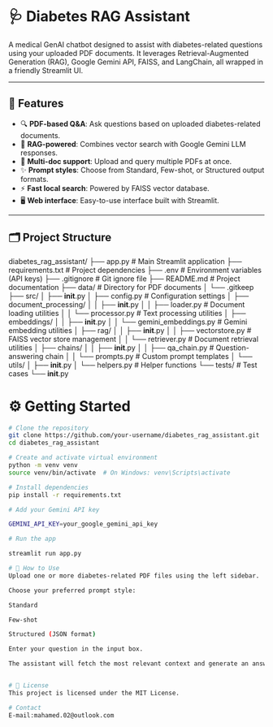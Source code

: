 # 🩺 Diabetes RAG Assistant

A medical GenAI chatbot designed to assist with diabetes-related questions using your uploaded PDF documents. It leverages Retrieval-Augmented Generation (RAG), Google Gemini API, FAISS, and LangChain, all wrapped in a friendly Streamlit UI.

---

## 🚀 Features

- 🔍 **PDF-based Q&A**: Ask questions based on uploaded diabetes-related documents.
- 🧠 **RAG-powered**: Combines vector search with Google Gemini LLM responses.
- 📄 **Multi-doc support**: Upload and query multiple PDFs at once.
- ✨ **Prompt styles**: Choose from Standard, Few-shot, or Structured output formats.
- ⚡ **Fast local search**: Powered by FAISS vector database.
- 🖥️ **Web interface**: Easy-to-use interface built with Streamlit.

---

## 🗂️ Project Structure

diabetes_rag_assistant/
├── app.py                  # Main Streamlit application
├── requirements.txt        # Project dependencies
├── .env                    # Environment variables (API keys)
├── .gitignore              # Git ignore file
├── README.md               # Project documentation
├── data/                   # Directory for PDF documents
│   └── .gitkeep
├── src/
│   ├── __init__.py
│   ├── config.py           # Configuration settings
│   ├── document_processing/
│   │   ├── __init__.py
│   │   ├── loader.py       # Document loading utilities
│   │   └── processor.py    # Text processing utilities
│   ├── embeddings/
│   │   ├── __init__.py
│   │   └── gemini_embeddings.py  # Gemini embedding utilities
│   ├── rag/
│   │   ├── __init__.py
│   │   ├── vectorstore.py  # FAISS vector store management
│   │   └── retriever.py    # Document retrieval utilities
│   ├── chains/
│   │   ├── __init__.py
│   │   ├── qa_chain.py     # Question-answering chain
│   │   └── prompts.py      # Custom prompt templates
│   └── utils/
│       ├── __init__.py
│       └── helpers.py      # Helper functions
└── tests/                  # Test cases
    └── __init__.py

# ⚙️ Getting Started

```bash
# Clone the repository
git clone https://github.com/your-username/diabetes_rag_assistant.git
cd diabetes_rag_assistant

# Create and activate virtual environment
python -m venv venv
source venv/bin/activate  # On Windows: venv\Scripts\activate

# Install dependencies
pip install -r requirements.txt

# Add your Gemini API key

GEMINI_API_KEY=your_google_gemini_api_key

# Run the app

streamlit run app.py

# 🧠 How to Use
Upload one or more diabetes-related PDF files using the left sidebar.

Choose your preferred prompt style:

Standard

Few-shot

Structured (JSON format)

Enter your question in the input box.

The assistant will fetch the most relevant context and generate an answer.


# 📄 License
This project is licensed under the MIT License.

# Contact
E-mail:mahamed.02@outlook.com








